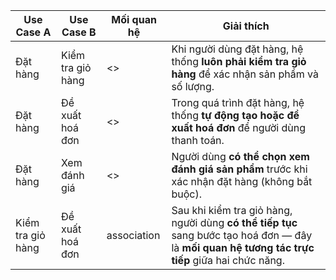 | **Use Case A**    | **Use Case B**    | **Mối quan hệ** | **Giải thích**                                                                                                                                   |
| ----------------- | ----------------- | --------------- | ------------------------------------------------------------------------------------------------------------------------------------------------ |
| Đặt hàng          | Kiểm tra giỏ hàng | <<include>>     | Khi người dùng đặt hàng, hệ thống **luôn phải kiểm tra giỏ hàng** để xác nhận sản phẩm và số lượng.                                              |
| Đặt hàng          | Đề xuất hoá đơn   | <<include>>     | Trong quá trình đặt hàng, hệ thống **tự động tạo hoặc đề xuất hoá đơn** để người dùng thanh toán.                                                |
| Đặt hàng          | Xem đánh giá      | <<extend>>      | Người dùng **có thể chọn xem đánh giá sản phẩm** trước khi xác nhận đặt hàng (không bắt buộc).                                                   |
| Kiểm tra giỏ hàng | Đề xuất hoá đơn   | association     | Sau khi kiểm tra giỏ hàng, người dùng **có thể tiếp tục** sang bước tạo hoá đơn — đây là **mối quan hệ tương tác trực tiếp** giữa hai chức năng. |
